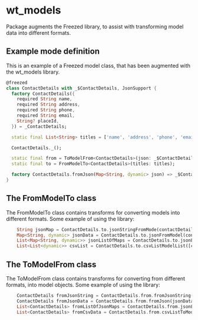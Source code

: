 # wt_models
Package augments the Freezed library, to assist with transforming model data into different formats.

## Example mode definition

This is an example of a Freezed model class, that has been augmented with the wt_models library.

```dart
@freezed
class ContactDetails with _$ContactDetails, JsonSupport {
  factory ContactDetails({
    required String name,
    required String address,
    required String phone,
    required String email,
    String? placeId,
  }) = _ContactDetails;

  static final List<String> titles = ['name', 'address', 'phone', 'email'];

  ContactDetails._();

  static final from = ToModelFrom<ContactDetails>(json: _$ContactDetailsFromJson, titles: titles);
  static final to = FromModelTo<ContactDetails>(titles: titles);

  factory ContactDetails.fromJson(Map<String, dynamic> json) => _$ContactDetailsFromJson(json);
}
```

## The FromModelTo class

The FromModelTo class contains transforms for converting models into different formats.
Some example of using the library:

```dart
    String jsonMap = ContactDetails.to.jsonStringFromMode(contactDetails);
    Map<String, dynamic> jsonData = ContactDetails.to.jsonFromModel(contactDetails);
    List<Map<String, dynamic>> jsonListOfMaps = ContactDetails.to.jsonListFromModelList([contactDetails]);
    List<List<dynamic>> csvList = ContactDetails.to.csvListModelList([contactDetails]);
```

## The ToModelFrom class

The ToModelFrom class contains transforms for converting from different formats, into model objects.
Some example of using the library:
```dart
    ContactDetails fromJsonString = ContactDetails.from.fromJsonString(jsonMapString);
    ContactDetails fromJsonData = ContactDetails.from.fromJson(jsonData);
    List<ContactDetails> fromListOfJsonMaps = ContactDetails.from.jsonListToModelList(jsonListOfMaps);
    List<ContactDetails> fromCsvData = ContactDetails.from.csvListToModelList(csvData);
```
